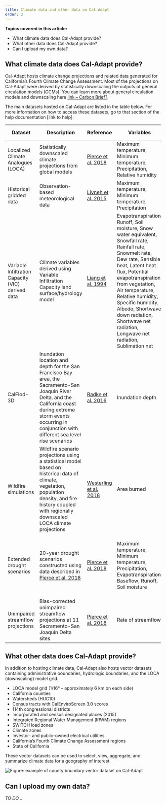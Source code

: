 ```yaml
---
title: Climate data and other data on Cal-Adapt
order: 2
---
```


**Topics covered in this article:**

- What climate data does Cal-Adapt provide?
- What other data does Cal-Adapt provide?
- Can I upload my own data?

## What climate data does Cal-Adapt provide?

Cal-Adapt hosts climate change projections and related data generated for California’s Fourth Climate Change Assessment. Most of the projections on Cal-Adapt were derived by statistically downscaling the outputs of general circulation models (GCMs). You can learn more about general circulation models and downscaling here [link – Carbon Brief?](#).

The main datasets hosted on Cal-Adapt are listed in the table below. For more information on how to access these datasets, go to that section of the help documentation [link to help].

<div class="table-wrapper">

| Dataset                                           | Description                                                                                                                                                                                                                 | Reference                                                                                                             | Variables                                                                                                                                                                                                                                                                                                                                       | Scenarios                                                                    | Time periods        |
|---------------------------------------------------|-----------------------------------------------------------------------------------------------------------------------------------------------------------------------------------------------------------------------------|-----------------------------------------------------------------------------------------------------------------------|-------------------------------------------------------------------------------------------------------------------------------------------------------------------------------------------------------------------------------------------------------------------------------------------------------------------------------------------------|------------------------------------------------------------------------------|---------------------|
| Localized Climate Analogues (LOCA)                | Statistically downscaled climate projections from global models                                                                                                                                                             | [Pierce et al. 2018](https://www.energy.ca.gov/sites/default/files/2019-11/Projections_CCCA4-CEC-2018-006_ADA.pdf)     | Maximum temperature, Minimum temperature, Precipitation, Relative humidity                                                                                                                                                                                                                                                                       | Modeled historical RCP 4.5 RCP 8.5                                           | 1950-2005 2006-2100 |
| Historical gridded data                           | Observation-based meteorological data                                                                                                                                                                                       | [Livneh et al. 2015](https://www.nature.com/articles/sdata201542)                                                      | Maximum temperature, Minimum temperature, Precipitation                                                                                                                                                                                                                                                                                           | Observed historical                                                          | 1950-2013           |
| Variable Infiltration Capacity (VIC) derived data | Climate variables derived using Variable Infiltration Capacity land surface/hydrology model                                                                                                                                 | [Liang et al. 1994](https://agupubs.onlinelibrary.wiley.com/doi/abs/10.1029/94JD00483)                                 | Evapotranspiration, Runoff, Soil moisture, Snow water equivalent, Snowfall rate, Rainfall rate, Snowmelt rate, Dew rate, Sensible heat, Latent heat flux, Potential evapotranspiration from vegetation, Air temperature, Relative humidity, Specific humidity, Albedo, Shortwave down radiation, Shortwave net radiation, Longwave net radiation, Sublimation net | Observed historical RCP 4.5 RCP 8.5                                          | 1950-2013 2006-2100 |
| CalFlod-3D                                        | Inundation location and depth for the San Francisco Bay area, the Sacramento-San Joaquin River Delta, and the California coast during extreme storm events occurring in conjunction with different sea level rise scenarios | [Radke et al. 2016](https://cal-adapt.org/media/files/CEC-500-2017-008.pdf)                                            | Inundation depth                                                                                                                                                                                                                                                                                                                                | 0.5 meters rise 1.0 meters rise 1.41 meters rise                             | N/A                 |
| Wildfire simulations                              | Wildfire scenario projections using a statistical model based on historical data of climate, vegetation, population density, and fire history coupled with regionally downscaled LOCA climate projections                   | [Westerling et al. 2018](https://www.energy.ca.gov/sites/default/files/2019-11/Projections_CCCA4-CEC-2018-014_ADA.pdf) | Area burned                                                                                                                                                                                                                                                                                                                                     | RCP 4.5 RCP 8.5 Low population Central population High population            | 1960-2099           |
| Extended drought scenarios                        | 20-year drought scenarios constructed using data described in [Pierce et al. 2018](https://www.energy.ca.gov/sites/default/files/2019-11/Projections_CCCA4-CEC-2018-006_ADA.pdf)                                             | [Pierce et al. 2018](https://www.energy.ca.gov/sites/default/files/2019-11/Projections_CCCA4-CEC-2018-006_ADA.pdf)     | Maximum temperature, Minimum temperature, Precipitation, Evapotranspiration, Baseflow, Runoff, Soil moisture                                                                                                                                                                                                                                          | Early 21st century drought (2023-2042) Late 21st century drought (2051-2070) | 2018-2046 2046-2074 |
| Unimpaired streamflow projections                 | Bias-corrected unimpaired streamflow projections at 11 Sacramento-San Joaquin Delta sites                                                                                                                                   | [Pierce et al. 2018](https://www.energy.ca.gov/sites/default/files/2019-11/Projections_CCCA4-CEC-2018-006_ADA.pdf)     | Rate of streamflow                                                                                                                                                                                                                                                                                                                              | Observed historical Modeled historical RCP 4.5 RCP 8.5                       | 1922-2015 1951-2100 |
</div>

## What other data does Cal-Adapt provide?

In addition to hosting climate data, Cal-Adapt also hosts vector datasets containing administrative boundaries, hydrologic boundaries, and the LOCA (downscaling) model grid.

- LOCA model grid (1/16° – approximately 6 km on each side)
- California counties
- Watersheds (HUC10)
- Census tracts with CalEnviroScreen 3.0 scores
- 114th congressional districts
- Incorporated and census designated places (2015)
- Integrated Regional Water Management (IRWM) regions
- SWITCH load zones
- Climate zones
- Investor- and public-owned electrical utilities
- California’s Fourth Climate Change Assessment regions
- State of California

These vector datasets can be used to select, view, aggregate, and summarize climate data for a geography of interest.

![Figure: example of county boundary vector dataset on Cal-Adapt](#)

## Can I upload my own data?

_TO DO..._
